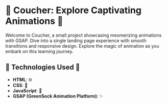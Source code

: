 # 🌅 Coucher: Explore Captivating Animations 🌄

Welcome to Coucher, a small project showcasing mesmerizing animations with GSAP. Dive into a single landing page experience with smooth transitions and responsive design. Explore the magic of animation as you embark on this learning journey.

## 🚀 Technologies Used 🚀

- **HTML**: 🌐
- **CSS**: 🎨
- **JavaScript**: 🚀
- **GSAP (GreenSock Animation Platform)**: ✨
